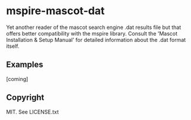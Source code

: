 # mspire-mascot-dat

Yet another reader of the mascot search engine .dat results file but that
offers better compatibility with the mspire library.  Consult the 'Mascot
Installation & Setup Manual' for detailed information about the .dat format
itself.

## Examples

[coming]

## Copyright

MIT.  See LICENSE.txt
